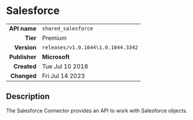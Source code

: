 # Salesforce
| | |
|-:|-|
|**API name**|`shared_salesforce`|
|**Tier**|Premium|
|**Version**|`releases/v1.0.1644\1.0.1644.3342`|
|**Publisher**|**Microsoft**|
|**Created**|Tue Jul 10 2018|
|**Changed**|Fri Jul 14 2023|

## Description
The Salesforce Connector provides an API to work with Salesforce objects.
